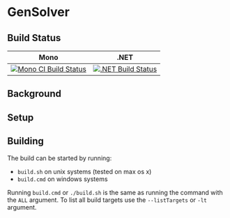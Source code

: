 # GenSolver

## Build Status

Mono | .NET
---- | ----
[![Mono CI Build Status](https://img.shields.io/travis/halcwb/GenSolver/master.svg)](https://travis-ci.org/halcwb/GenSolver) | [![.NET Build Status](https://img.shields.io/appveyor/ci/halcwb/GenSolver/master.svg)](https://ci.appveyor.com/project/halcwb/GenSolver)


## Background



## Setup



## Building
The build can be started by running:

* `build.sh` on unix systems (tested on max os x)
* `build.cmd` on windows systems

Running `build.cmd` or `./build.sh` is the same as running the command with the `ALL` argument. To list all build targets use the `--listTargets` or `-lt` argument.

